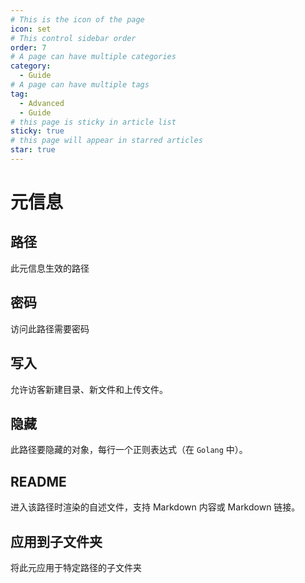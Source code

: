```yaml
---
# This is the icon of the page
icon: set
# This control sidebar order
order: 7
# A page can have multiple categories
category:
  - Guide
# A page can have multiple tags
tag:
  - Advanced
  - Guide
# this page is sticky in article list
sticky: true
# this page will appear in starred articles
star: true
---
```


# 元信息

## 路径

此元信息生效的路径

## 密码

访问此路径需要密码

## 写入

允许访客新建目录、新文件和上传文件。

## 隐藏

此路径要隐藏的对象，每行一个正则表达式（在 `Golang` 中）。

## README

进入该路径时渲染的自述文件，支持 Markdown 内容或 Markdown 链接。

## 应用到子文件夹

将此元应用于特定路径的子文件夹
